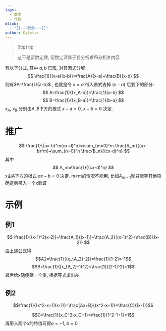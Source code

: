 ```yaml
---
tags:
  - 数学
  - 代数
dlink:
  - "[[---积分---]]"
author: Cyletix
---
```

>[!tip] tip
>
>这不是留数定理, 留数定理属于复分析求积分相关内容

有以下分式, 其中 $a,b$ 已知, 对其因式分解
$$
\frac{1}{(x-a)(x-b)}=\frac{A}{x-a}+\frac{B}{x-b}
$$
则有$A=\frac{1}{a-b}$ , 也就是令 $x=a$ 带入原式去掉 $(x-a)$ 后剩下的部分:
$$
A=\frac{1}{(x_A-b)}=\frac{1}{a-b}
$$
$$
B=\frac{1}{(x_B-a)}=\frac{1}{b-a}
$$
$x_A$, $x_B$ 分别由$A,B$下方的根式 $x-a=0$, $x-b=0$ 决定.

# 推广
$$
\frac{1}{(ax-b)^m(cx-d)^n}=\sum_{m=0}^m \frac{A_m}{(ax-b)^m}+\sum_{n=0}^n \frac{B_n}{(cx-d)^n}
$$
其中
$$
A_m=\frac{1}{(cx-d)^n}
$$
x由A下方的根式 $ax-b=0$ 决定.
m<m的情况不能用, 比如$A_{m-1}$就只能等其他项确定后带入一个x验证


# 示例
## 例1
$$
\frac{1}{(x-1)^2(x-2)}=\frac{A_1}{(x-1)}+\frac{A_2}{(x-1)^2}+\frac{B}{(x-2)}
$$
由上述公式得
$$A2=\frac{1}{(x_{A_2}-2)}=\frac{1}{1-2}=-1$$
$$B=\frac{1}{(x_{B_2}-1)^2}=\frac{1}{(2-1)^2}=1$$
最后给x随便赋一个值, 根据等式求出$A_1$ 

## 例2
$$\frac{1}{(x^2-x+1)(x-1)}=\frac{Ax+B}{(x^2-x+1)}+\frac{C}{(x-1)}$$

$$C=\frac{1}{x_C^2-x_C+1}=\frac{1}{1^2-1+1}=1$$
再带入两个$x$的特值可得$a=-1$, $b=0$
